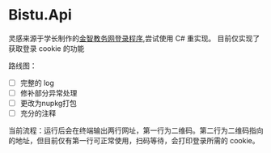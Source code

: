 # Bistu.Api

灵感来源于学长制作的[金智教务网登录程序](https://github.com/Bistutu/GoCampusLogin),尝试使用 C# 重实现。
目前仅实现了获取登录 cookie 的功能

路线图：

- [ ] 完整的 log
- [ ] 修补部分异常处理
- [ ] 更改为nupkg打包
- [ ] 充分的注释

当前流程：运行后会在终端输出两行网址，第一行为二维码。第二行为二维码指向的地址，但目前仅有第一行可正常使用，扫码等待，会打印登录所需的
cookie。
